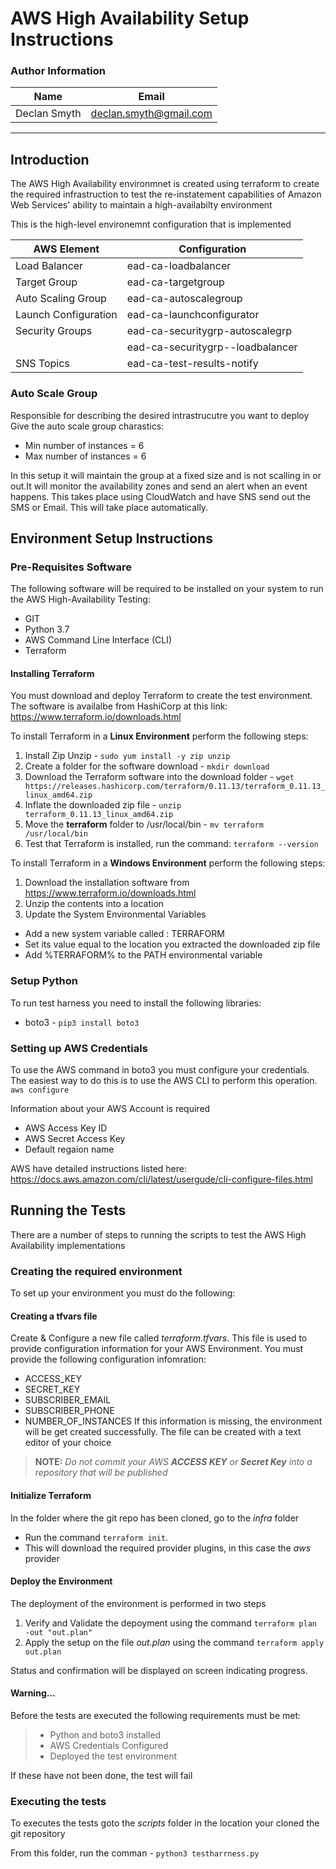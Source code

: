 # AWS High Availability Setup Instructions

### Author Information

| Name          | Email                  |
| ------------- | ---------------------- |
| Declan Smyth  | declan.smyth@gmail.com |

---

## Introduction

The AWS High Availability environmnet is created using terraform to create the required infrastruction to test the re-instatement capabilities of Amazon Web Services' ability to maintain a high-availabilty environment

This is the high-level environemnt configuration that is implemented

| AWS Element          |  Configuration                   |
|----------------------|----------------------------------|
| Load Balancer        | ead-ca-loadbalancer              |
| Target Group         | ead-ca-targetgroup               |
| Auto Scaling Group   | ead-ca-autoscalegroup            |
| Launch Configuration | ead-ca-launchconfigurator        |
| Security Groups      | ead-ca-securitygrp-autoscalegrp  |
|                      | ead-ca-securitygrp--loadbalancer |
| SNS Topics           | ead-ca-test-results-notify       |

### Auto Scale Group

Responsible for describing the desired intrastrucutre you want to deploy
Give the auto scale group charastics:

* Min number of instances = 6
* Max number of instances = 6

In this setup it will maintain the group at a fixed size and is not scalling in or out.It will monitor the availability zones and send an alert when an event happens. This takes place using CloudWatch and have SNS send out the SMS or Email. This will take place automatically.

## Environment Setup Instructions

### Pre-Requisites Software

The following software will be required to be installed on your system to run the AWS High-Availability Testing:

* GIT
* Python 3.7
* AWS Command Line Interface (CLI)
* Terraform

#### Installing Terraform 
You must download and deploy Terraform to create the test environment. The software is availalbe from HashiCorp at this link: <https://www.terraform.io/downloads.html>

To install Terraform in a **Linux Environment** perform the following steps:

1. Install Zip Unzip - `sudo yum install -y zip unzip`
2. Create a folder for the software download - `mkdir download`
3. Download the Terraform software into the download folder - `wget https://releases.hashicorp.com/terraform/0.11.13/terraform_0.11.13_linux_amd64.zip`
4. Inflate the downloaded zip file - `unzip terraform_0.11.13_linux_amd64.zip`
5. Move the **terraform** folder to /usr/local/bin - `mv terraform /usr/local/bin`
6. Test that Terraform is installed, run the command: `terraform --version`

To install Terraform in a **Windows Environment** perform the following steps:

1. Download the installation software from <https://www.terraform.io/downloads.html>
2. Unzip the contents into a location
3. Update the System Environmental Variables
  * Add a new system variable called : TERRAFORM
  * Set its value equal to the location you extracted the downloaded zip file
  * Add %TERRAFORM% to the PATH environmental variable

### Setup Python

To run test harness you need to install the following libraries:

* boto3 - `pip3 install boto3`

### Setting up AWS Credentials

To use the AWS command in boto3 you must configure your credentials. The easiest way to do this is to use the AWS CLI to perform this operation.
`aws configure`

Information about your AWS Account is required

* AWS Access Key ID
* AWS Secret Access Key
* Default regaion name

AWS have detailed instructions listed here: <https://docs.aws.amazon.com/cli/latest/usergude/cli-configure-files.html>

## Running the Tests

There are a number of steps to running the scripts to test the AWS High Availability implementations

### Creating the required environment

To set up your environment you must do the following:

#### Creating a tfvars file
Create & Configure a new file called *terraform.tfvars*. This file is used to provide configuration information for your AWS Environment. You must provide the following configuration infomration:
 * ACCESS_KEY
 * SECRET_KEY
 * SUBSCRIBER_EMAIL
 * SUBSCRIBER_PHONE
 * NUMBER_OF_INSTANCES
If this information is missing, the environment will be get created successfully. The file can be created with a text editor of your choice

> **NOTE:** *Do not commit your AWS **ACCESS KEY**  or **Secret Key** into a repository that will be published*

#### Initialize Terraform

In the folder where the git repo has been cloned, go to the *infra* folder

* Run the command `terraform init`.
* This will download the required provider plugins, in this case the *aws* provider

#### Deploy the Environment

The deployment of the environment is performed in two steps

1. Verify and Validate the depoyment using the command `terraform plan -out "out.plan"`
2. Apply the setup on the file *out.plan* using the command `terraform apply out.plan`

Status and confirmation will be displayed on screen indicating progress. 

#### Warning...

Before the tests are  executed the following requirements must be met:

> * Python and boto3 installed
> * AWS Credentials Configured
> * Deployed the test environment

If these have not been done, the test will fail

### Executing the tests


To executes the tests goto the *scripts* folder in the location your cloned the git repository

From this folder, run the comman - `python3 testharrness.py`
